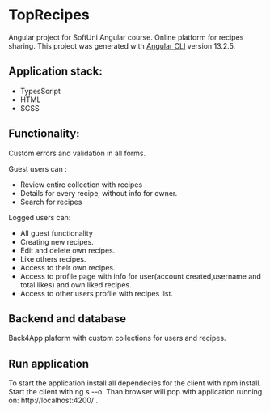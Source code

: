 # TopRecipes
Angular project for SoftUni Angular course.
Online platform for recipes sharing.
This project was generated with [Angular CLI](https://github.com/angular/angular-cli) version 13.2.5.
## Application stack:
 - TypesScript
 - HTML
 - SCSS
## Functionality:
Custom errors and validation in all forms.

Guest users can :
 - Review entire collection with recipes
 - Details for every recipe, without info for owner.
 - Search for recipes


Logged users can:
- All guest functionality
- Creating new recipes.
- Edit and delete own recipes.
- Like others recipes.
- Access to their own recipes.
- Access to profile page with info for user(account created,username and total likes) and own liked recipes.
- Access to other users profile with recipes list.
## Backend and database
Back4App plaform with custom collections for users and recipes.

## Run application
To start the application install all dependecies for the client with npm install.
Start the client with ng s --o. Than browser will pop with application running on: http://localhost:4200/ .

